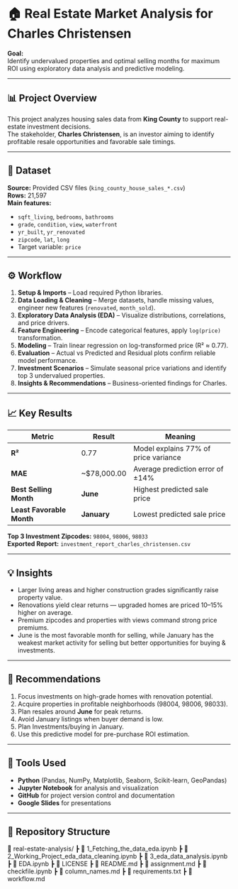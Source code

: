 # 🏠 Real Estate Market Analysis for Charles Christensen

**Goal:**  
Identify undervalued properties and optimal selling months for maximum ROI using exploratory data analysis and predictive modeling.

---

## 📊 Project Overview

This project analyzes housing sales data from **King County** to support real-estate investment decisions.  
The stakeholder, **Charles Christensen**, is an investor aiming to identify profitable resale opportunities and favorable sale timings.

---

## 🧩 Dataset

**Source:** Provided CSV files (`king_county_house_sales_*.csv`)  
**Rows:** 21,597  
**Main features:**

- `sqft_living`, `bedrooms`, `bathrooms`
- `grade`, `condition`, `view`, `waterfront`
- `yr_built`, `yr_renovated`
- `zipcode`, `lat`, `long`
- Target variable: `price`

---

## ⚙️ Workflow

1. **Setup & Imports** – Load required Python libraries.
2. **Data Loading & Cleaning** – Merge datasets, handle missing values, engineer new features (`renovated`, `month_sold`).
3. **Exploratory Data Analysis (EDA)** – Visualize distributions, correlations, and price drivers.
4. **Feature Engineering** – Encode categorical features, apply `log(price)` transformation.
5. **Modeling** – Train linear regression on log-transformed price (R² ≈ 0.77).
6. **Evaluation** – Actual vs Predicted and Residual plots confirm reliable model performance.
7. **Investment Scenarios** – Simulate seasonal price variations and identify top 3 undervalued properties.
8. **Insights & Recommendations** – Business-oriented findings for Charles.

---

## 📈 Key Results

| Metric                    | Result      | Meaning                              |
| ------------------------- | ----------- | ------------------------------------ |
| **R²**                    | 0.77        | Model explains 77% of price variance |
| **MAE**                   | ~$78,000.00 | Average prediction error of ±14%     |
| **Best Selling Month**    | **June**    | Highest predicted sale price         |
| **Least Favorable Month** | **January** | Lowest predicted sale price          |

**Top 3 Investment Zipcodes:** `98004`, `98006`, `98033`  
**Exported Report:** `investment_report_charles_christensen.csv`

---

## 💡 Insights

- Larger living areas and higher construction grades significantly raise property value.
- Renovations yield clear returns — upgraded homes are priced 10–15% higher on average.
- Premium zipcodes and properties with views command strong price premiums.
- June is the most favorable month for selling, while January has the weakest market activity for selling but better opportunities for buying & investments.

---

## 💼 Recommendations

1. Focus investments on high-grade homes with renovation potential.
2. Acquire properties in profitable neighborhoods (98004, 98006, 98033).
3. Plan resales around **June** for peak returns.
4. Avoid January listings when buyer demand is low.
5. Plan Investments/buying in January.
6. Use this predictive model for pre-purchase ROI estimation.

---

## 🧰 Tools Used

- **Python** (Pandas, NumPy, Matplotlib, Seaborn, Scikit-learn, GeoPandas)
- **Jupyter Notebook** for analysis and visualization
- **GitHub** for project version control and documentation
- **Google Slides** for presentations

---

## 📁 Repository Structure

📂 real-estate-analysis/
┣ 📜 1_Fetching_the_data_eda.ipynb
┣ 📜 2_Working_Project_eda_data_cleaning.ipynb
┣ 📜 3_eda_data_analysis.ipynb
┣ 📜 EDA.ipynb
┣ 📜 LICENSE
┣ 📜 README.md
┣ 📜 assignment.md
┣ 📜 checkfile.ipynb
┣ 📜 column_names.md
┣ 📜 requirements.txt
┣ 📜 workflow.md
